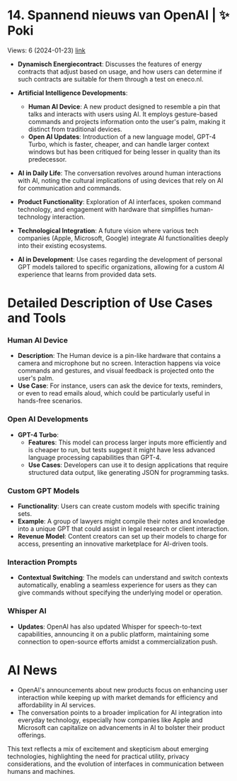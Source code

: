 # 14. Spannend nieuws van OpenAI | ✨ Poki
Views: 6 (2024-01-23) [link](https://www.youtube.com/watch?v=-IRbmuOMeuM)


 - **Dynamisch Energiecontract**: Discusses the features of energy contracts that adjust based on usage, and how users can determine if such contracts are suitable for them through a test on eneco.nl.
  
- **Artificial Intelligence Developments**:
  - **Human AI Device**: A new product designed to resemble a pin that talks and interacts with users using AI. It employs gesture-based commands and projects information onto the user's palm, making it distinct from traditional devices.
  - **Open AI Updates**: Introduction of a new language model, GPT-4 Turbo, which is faster, cheaper, and can handle larger context windows but has been critiqued for being lesser in quality than its predecessor.

- **AI in Daily Life**: The conversation revolves around human interactions with AI, noting the cultural implications of using devices that rely on AI for communication and commands.

- **Product Functionality**: Exploration of AI interfaces, spoken command technology, and engagement with hardware that simplifies human-technology interaction.

- **Technological Integration**: A future vision where various tech companies (Apple, Microsoft, Google) integrate AI functionalities deeply into their existing ecosystems.

- **AI in Development**: Use cases regarding the development of personal GPT models tailored to specific organizations, allowing for a custom AI experience that learns from provided data sets.

# Detailed Description of Use Cases and Tools

### Human AI Device
- **Description**: The Human device is a pin-like hardware that contains a camera and microphone but no screen. Interaction happens via voice commands and gestures, and visual feedback is projected onto the user's palm.
- **Use Case**: For instance, users can ask the device for texts, reminders, or even to read emails aloud, which could be particularly useful in hands-free scenarios.
  
### Open AI Developments
- **GPT-4 Turbo**: 
  - **Features**: This model can process larger inputs more efficiently and is cheaper to run, but tests suggest it might have less advanced language processing capabilities than GPT-4.
  - **Use Cases**: Developers can use it to design applications that require structured data output, like generating JSON for programming tasks.
  
### Custom GPT Models
- **Functionality**: Users can create custom models with specific training sets.
- **Example**: A group of lawyers might compile their notes and knowledge into a unique GPT that could assist in legal research or client interaction.
- **Revenue Model**: Content creators can set up their models to charge for access, presenting an innovative marketplace for AI-driven tools.

### Interaction Prompts
- **Contextual Switching**: The models can understand and switch contexts automatically, enabling a seamless experience for users as they can give commands without specifying the underlying model or operation.

### Whisper AI
- **Updates**: OpenAI has also updated Whisper for speech-to-text capabilities, announcing it on a public platform, maintaining some connection to open-source efforts amidst a commercialization push.

# AI News
- OpenAI's announcements about new products focus on enhancing user interaction while keeping up with market demands for efficiency and affordability in AI services.
- The conversation points to a broader implication for AI integration into everyday technology, especially how companies like Apple and Microsoft can capitalize on advancements in AI to bolster their product offerings. 

This text reflects a mix of excitement and skepticism about emerging technologies, highlighting the need for practical utility, privacy considerations, and the evolution of interfaces in communication between humans and machines.